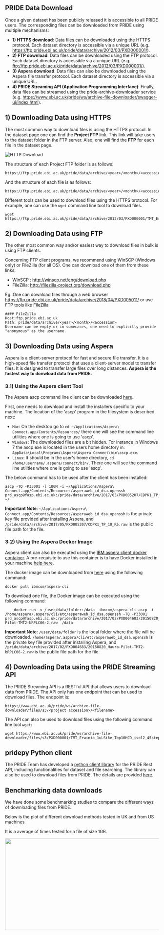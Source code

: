 ## PRIDE Data Download

Once a given dataset has been publicly released it is accessible to all PRIDE users. The corresponding files can be downloaded from PRIDE using multiple mechanisms: 

- **1) HTTPS download**: Data files can be downloaded using the HTTPS protocol. Each dataset directory is accessible via a unique URL (e.g. https://ftp.pride.ebi.ac.uk/pride/data/archive/2012/03/PXD000001/).
- **2) FTP download**: Data files can be downloaded using the FTP protocol. Each dataset directory is accessible via a unique URL (e.g. ftp://ftp.pride.ebi.ac.uk/pride/data/archive/2012/03/PXD000001/).
- **3) Aspera download**: Data files can also be downloaded using the Aspera file transfer protocol. Each dataset directory is accessible via a unique URL.
- **4) PRIDE Streaming API (Application Programming Interface)**: Finally, data files can be streamed using the pride-archive-downloader service (e.g. https://www.ebi.ac.uk/pride/ws/archive-file-downloader/swagger-ui/index.html). 

## 1) Downloading Data using HTTPS

The most common way to download files is using the HTTPS protocol. In the dataset page one can find the **Project FTP** link. This link will take users to the dataset folder in the FTP server. Also, one will find the **FTP** for each file in the dataset page.

![HTTP Download](../markdown/pridefiledownload/image/dataset-files.png)

The structure of each Project FTP folder is as follows:

    https://ftp.pride.ebi.ac.uk/pride/data/archive/<year>/<month>/<accession>

And the structure of each file is as follows:

    https://ftp.pride.ebi.ac.uk/pride/data/archive/<year>/<month>/<accession>/<filename>

Different tools can be used to download files using the HTTPS protocol. For example, one can use the `wget` command line tool to download files. 

    wget https://ftp.pride.ebi.ac.uk/pride/data/archive/2012/03/PXD000001/TMT_Erwinia_1uLSike_Top10HCD_isol2_45stepped_60min_01.raw


## 2) Downloading Data using FTP

The other most common way and/or easiest way to download files in bulk is using FTP clients. 

Concerning FTP client programs, we recommend using WinSCP (Windows only) or FileZilla (for all OS). One can download one of them from these links:

- WinSCP : http://winscp.net/eng/download.php
- FileZilla: http://filezilla-project.org/download.php

Eg: One can download files through a web browser https://ftp.pride.ebi.ac.uk/pride/data/archive/2018/04/PXD005011/
    or use FTP tools like FileZilla 

    #### FileZilla
    Host:ftp.pride.ebi.ac.uk
    Path: pride/data/archive/<year>/<month>/<accession>
    Username can be empty or in somecases, one need to explicitly provide "anonymous" as the username.

## 3) Downloading Data using Aspera

Aspera is a client-server protocol for fast and secure file transfer. It is a high-speed file transfer protocol that uses a client-server model to transfer files. It is designed to transfer large files over long distances. **Aspera is the fastest way to donwload data from PRIDE.**

### 3.1) Using the Aspera client Tool

The Aspera ascp command line client can be downloaded [here](https://www.ibm.com/support/fixcentral/swg/selectFixes?parent=ibm%7EOther%20software&product=ibm/Other+software/IBM+Aspera+Connect&release=4.1.3&platform=All&function=all).

First, one needs to download and install the installers specific to your machine. The location of the 'ascp' program in the filesystem is described next:

- `Mac`: On the desktop go to `cd ~/Applications/Aspera\ Connect.app/Contents/Resources/` there one will see the command line utilities where one is going to use 'ascp'.
- `Windows`: The downloaded files are a bit hidden. For instance in Windows 7 the ascp.exe is located in the users home directory in: `AppData\Local\Programs\Aspera\Aspera Connect\bin\ascp.exe`.
- `Linux`: It should be in the user's home directory, `cd /home/username/.aspera/connect/bin/`. There one will see the command line utilities where one is going to use 'ascp'.
 
The below command has to be used after the client has been installed:

    ascp -TQ -P33001 -l 100M -i ~/Applications/Aspera\ Connect.app/Contents/Resources/asperaweb_id_dsa.openssh prd_ascp@fasp.ebi.ac.uk:/pride/data/archive/2017/05/PXD005207/CDPK1_TP_10_R5.raw ~/

**Important Note**: `~/Applications/Aspera\ Connect.app/Contents/Resources/asperaweb_id_dsa.openssh` is the  private key file provided after installing Aspera, and `/pride/data/archive/2017/05/PXD005207/CDPK1_TP_10_R5.raw` is the public file path for the file. 

### 3.2) Using the Aspera Docker Image

Aspera client can also be executed using the [IBM aspera client docker container](https://hub.docker.com/r/ibmcom/aspera-cli). A pre-requisite to use this container is to have Docker installed in your machine [help here](https://docs.docker.com/install/).

The docker image can be downloaded from [here](https://hub.docker.com/r/ibmcom/aspera-cli/) using the following command:

    docker pull ibmcom/aspera-cli

To download one file, the Docker image can be executed using the following command:

        docker run -v /user/data/folder:/data  ibmcom/aspera-cli ascp -i /home/aspera/.aspera/cli/etc/asperaweb_id_dsa.openssh -TQ -P33001 prd_ascp@fasp.ebi.ac.uk:/pride/data/archive/2017/02/PXD004683/20150820_Haura-Pilot-TMT2-bRPLC06-2.raw  /data

**Important Note**: `/user/data/folder` is the local folder where the file will be downloaded. `/home/aspera/.aspera/cli/etc/asperaweb_id_dsa.openssh` is the  private key file provided after installing Aspera, and `/pride/data/archive/2017/02/PXD004683/20150820_Haura-Pilot-TMT2-bRPLC06-2.raw` is the public file path for the file.

## 4) Downloading Data using the PRIDE Streaming API

The PRIDE Streaming API is a RESTful API that allows users to download data from PRIDE. The API only has one endpoint that can be used to download files. The endpoint is:

    https://www.ebi.ac.uk/pride/ws/archive-file-downloader/files/s3/<project accession>/<filename>

The API can also be used to download files using the following command line tool `wget`:

    wget https://www.ebi.ac.uk/pride/ws/archive-file-downloader/files/s3/PXD000001/TMT_Erwinia_1uLSike_Top10HCD_isol2_45stepped_60min_01.raw

## pridepy Python client 

The PRIDE Team has developed a [python client library](https://github.com/PRIDE-Archive/pridepy) for the PRIDE Rest API, including functionalities for dataset and file searching. The library can also be used to download files from PRIDE. The details are provided [here](https://github.com/PRIDE-Archive/pridepy). 

## Benchmarking data downloads 

We have done some benchmarking studies to compare the different ways of downloading files from PRIDE.

Below is the plot of different download methods tested in UK and from US machines

It is a average of times tested for a file of size 1GB.

<img height="300" src="../markdown/pridefiledownload/image/download-plot.png" width="5000"/>
